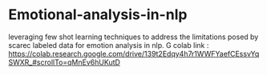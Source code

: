 # Emotional-analysis-in-nlp
leveraging few shot learning techniques to address the limitations posed by scarec labeled data for emotion analysis in nlp.
 G colab link : https://colab.research.google.com/drive/139t2Edqy4h7r1WWFYaefCEssvYqSWXR_#scrollTo=qMnEv6hUKutD

